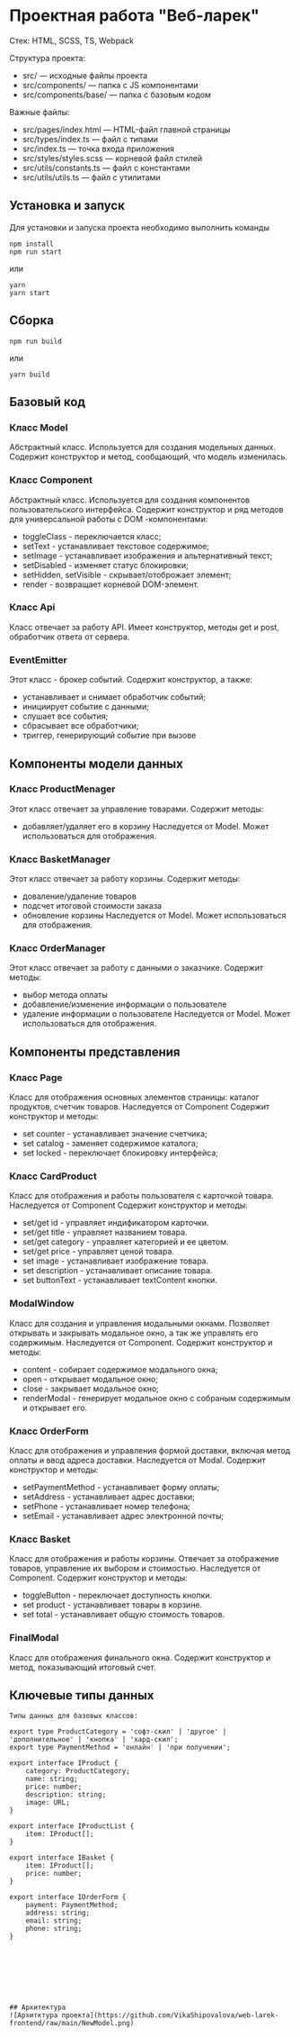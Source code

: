 # Проектная работа "Веб-ларек"

Стек: HTML, SCSS, TS, Webpack

Структура проекта:
- src/ — исходные файлы проекта
- src/components/ — папка с JS компонентами
- src/components/base/ — папка с базовым кодом

Важные файлы:
- src/pages/index.html — HTML-файл главной страницы
- src/types/index.ts — файл с типами
- src/index.ts — точка входа приложения
- src/styles/styles.scss — корневой файл стилей
- src/utils/constants.ts — файл с константами
- src/utils/utils.ts — файл с утилитами

## Установка и запуск
Для установки и запуска проекта необходимо выполнить команды

```
npm install
npm run start
```

или

```
yarn
yarn start
```
## Сборка

```
npm run build
```

или

```
yarn build
```
## Базовый код
### Класс Model
Абстрактный класс. Используется для создания модельных данных. Содержит конструктор и метод, сообщающий, что модель изменилась.

### Класс Component
Абстрактный класс. Используется для создания компонентов пользовательского интерфейса.
Содержит конструктор и ряд методов для универсальной работы с DOM -компонентами: 
- toggleClass - переключается класс;
- setText - устанавливает текстовое содержимое;
- setImage - устанавливает изображения и альтернативный текст;
- setDisabled - изменяет статус блокировки;
- setHidden, setVisible - скрывает/отоброжает элемент;
- render - возвращает корневой DOM-элемент.

### Класс Api
Класс отвечает за работу API. Имеет конструктор, методы get и post, обработчик ответа от сервера.

### EventEmitter
Этот класс - брокер событий. Содержит конструктор, а также:
- устанавливает и снимает обработчик событий;
- инициирует событие с данными;
- слушает все события;
- сбрасывает все обработчики;
- триггер, генерирующий событие при вызове

## Компоненты модели данных
### Класс ProductMenager
Этот класс отвечает за управление товарами. Содержит методы:
- добавляет/удаляет его в корзину
Наследуется от Model<IProduct>. Может использоваться для отображения.

### Класс BasketManager
Этот класс отвечает за работу корзины. Содержит методы:
- доваление/удаление товаров
- подсчет итоговой стоимости заказа
- обновление корзины
Наследуется от Model<IBasket>. Может использоваться для отображения.

### Класс OrderManager
Этот класс отвечает за работу c данными о заказчике. Содержит методы:
- выбор метода оплаты
- добавление/изменение информации о пользователе
- удаление информации о пользователе
Наследуется от Model<IOrderForm>. Может использоваться для отображения.

## Компоненты представления
### Класс Page
Класс для отображения основных элементов страницы: каталог продуктов, счетчик товаров. Наследуется от Component<IPage>
Содержит конструктор и методы:
- set counter - устанавливает значение счетчика;
- set catalog - заменяет содержимое каталога;
- set locked - переключает блокировку интерфейса;

### Класс CardProduct
Класс для отображения и работы пользователя с карточкой товара. Наследуется от Component<ICardProduct>
Содержит конструктор и методы:
- set/get id - управляет индификатором карточки.
- set/get title - управляет названием товара.
- set/get category - управляет категорией и ее цветом.
- set/get price - управляет ценой товара.
- set image - устанавливает изображение товара.
- set description - устанавливает описание товара.
- set buttonText - устанавливает textContent кнопки.

### ModalWindow
Класс для создания и управления модальными окнами. Позволяет открывать и закрывать модальное окно, а так же управлять его содержимым. Наследуется от Component<IModal>.
Содержит конструктор и методы:
- content - собирает содержимое модального окна;
- open - открывает модальное окно;
- close - закрывает модальное окно;
- renderModal - генерирует модальное окно с собраным содержимым и открывает его.

### Класс OrderForm
Класс для отображения и управления формой доставки, включая метод оплаты и ввод адреса доставки. Наследуется от Modal<IOrderForm>.
Содержит конструктор и методы:
- setPaymentMethod - устанавливает форму оплаты;
- setAddress - устанавливает адрес доставки;
- setPhone - устанавливает номер телефона;
- setEmail - устанавливает адрес электронной почты;

### Класс Basket
Класс для отображения и работы корзины. Отвечает за отображение товаров, управление их выбором и стоимостью. Наследуется от Component<IBasket>.
Содержит конструктор и методы:
- toggleButton - переключает доступность кнопки.
- set product - устанавливает товары в корзине.
- set total - устанавливает общую стоимость товаров.

### FinalModal
Класс для отображения финального окна.
Содержит конструктор и метод, показывающий итоговый счет.


## Ключевые типы данных
```
Типы данных для базовых классов:

export type ProductCategory = 'софт-скил' | 'другое' | 'дополнительное' | 'кнопка' | 'хард-скил';
export type PaymentMethod = 'онлайн' | 'при получении';

export interface IProduct {
    category: ProductCategory;
    name: string;
    price: number;
    description: string;
    image: URL;
}

export interface IProductList {
    item: IProduct[];
}

export interface IBasket {
    item: IProduct[];
    price: number;
}

export interface IOrderForm {
    payment: PaymentMethod;
    address: string;
    email: string;
    phone: string;
}








## Архитектура
![Архитктура проекта](https://github.com/VikaShipovalova/web-larek-frontend/raw/main/NewModel.png)